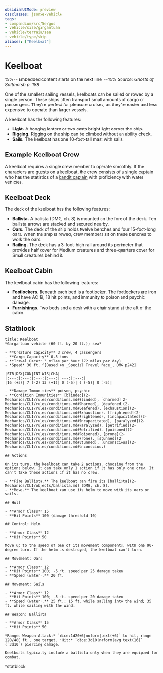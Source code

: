 ```yaml
---
obsidianUIMode: preview
cssclasses: json5e-vehicle
tags:
- compendium/src/5e/gos
- vehicle/size/gargantuan
- vehicle/terrain/sea
- vehicle/type/ship
aliases: ["Keelboat"]
---
```

# Keelboat
%%-- Embedded content starts on the next line. --%%
*Source: Ghosts of Saltmarsh p. 188*  

One of the smallest sailing vessels, keelboats can be sailed or rowed by a single person. These ships often transport small amounts of cargo or passengers. They're perfect for pleasure cruises, as they're easier and less expensive to operate than larger vessels.

A keelboat has the following features:

- **Light.** A hanging lantern or two casts bright light across the ship.  
- **Rigging.** Rigging on the ship can be climbed without an ability check.  
- **Sails.** The keelboat has one 10-foot-tall mast with sails.  

## Example Keelboat Crew

A keelboat requires a single crew member to operate smoothly. If the characters are guests on a keelboat, the crew consists of a single captain who has the statistics of a [bandit captain](2-Mechanics/CLI/bestiary/humanoid/bandit-captain.md) with proficiency with water vehicles.

## Keelboat Deck

The deck of the keelboat has the following features:

- **Ballista.** A ballista (DMG, ch. 8) is mounted on the fore of the deck. Ten ballista arrows are stacked and secured nearby.  
- **Oars.** The deck of the ship holds twelve benches and four 15-foot-long oars. When the ship is rowed, crew members sit on these benches to work the oars.  
- **Railing.** The deck has a 3-foot-high rail around its perimeter that provides half cover for Medium creatures and three-quarters cover for Small creatures behind it.  

## Keelboat Cabin

The keelboat cabin has the following features:

- **Footlockers.** Beneath each bed is a footlocker. The footlockers are iron and have AC 19, 18 hit points, and immunity to poison and psychic damage.  
- **Furnishings.** Two beds and a desk with a chair stand at the aft of the cabin.  

## Statblock

```ad-statblock
title: Keelboat
*Gargantuan vehicle (60 ft. by 20 ft.); sea*

- **Creature Capacity** 3 crew, 4 passengers
- **Cargo Capacity** 0.5 tons
- **Travel Pace** 3 miles per hour (72 miles per day)
- *Speed* 30 ft. ^[Based on _Special Travel Pace_, DMG p242]

|STR|DEX|CON|INT|WIS|CHA|
|:---:|:---:|:---:|:---:|:---:|:---:|
|16 (+3)| 7 (-2)|13 (+1)| 0 (-5)| 0 (-5)| 0 (-5)|

- **Damage Immunities** poison, psychic
- **Condition Immunities** [blinded](2-Mechanics/CLI/rules/conditions.md#Blinded), [charmed](2-Mechanics/CLI/rules/conditions.md#Charmed), [deafened](2-Mechanics/CLI/rules/conditions.md#Deafened), [exhaustion](2-Mechanics/CLI/rules/conditions.md#Exhaustion), [frightened](2-Mechanics/CLI/rules/conditions.md#Frightened), [incapacitated](2-Mechanics/CLI/rules/conditions.md#Incapacitated), [paralyzed](2-Mechanics/CLI/rules/conditions.md#Paralyzed), [petrified](2-Mechanics/CLI/rules/conditions.md#Petrified), [poisoned](2-Mechanics/CLI/rules/conditions.md#Poisoned), [prone](2-Mechanics/CLI/rules/conditions.md#Prone), [stunned](2-Mechanics/CLI/rules/conditions.md#Stunned), [unconscious](2-Mechanics/CLI/rules/conditions.md#Unconscious)

## Actions

On its turn, the keelboat can take 2 actions, choosing from the options below. It can take only 1 action if it has only one crew. It can't take these actions if it has no crew.

- **Fire Ballista.** The keelboat can fire its [ballista](2-Mechanics/CLI/objects/ballista.md) (DMG, ch. 8).  
- **Move.** The keelboat can use its helm to move with its oars or sails.  

## Hull

- **Armor Class** 15
- **Hit Points** 100 (damage threshold 10)

## Control: Helm

- **Armor Class** 12
- **Hit Points** 50

Move up to the speed of one of its movement components, with one 90-degree turn. If the helm is destroyed, the keelboat can't turn.

## Movement: Oars

- **Armor Class** 12
- **Hit Points** 100; -5 ft. speed per 25 damage taken
- **Speed (water).** 20 ft.

## Movement: Sails

- **Armor Class** 12
- **Hit Points** 100; -5 ft. speed per 20 damage taken
- **Speed (water).** 25 ft.; 15 ft. while sailing into the wind; 35 ft. while sailing with the wind.

## Weapon: Ballista

- **Armor Class** 15
- **Hit Points** 50

*Ranged Weapon Attack:* `dice:1d20+6|noform|text(+6)` to hit, range 120/480 ft., one target. *Hit:* `dice:3d10|noform|avg|text(16)` (`3d10`) piercing damage.

Keelboats typically include a ballista only when they are equipped for combat.
```
^statblock